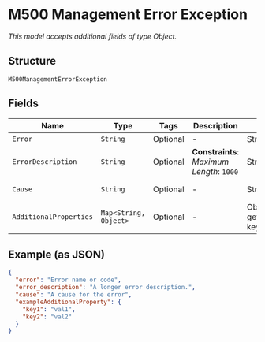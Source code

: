 
# M500 Management Error Exception

*This model accepts additional fields of type Object.*

## Structure

`M500ManagementErrorException`

## Fields

| Name | Type | Tags | Description | Getter | Setter |
|  --- | --- | --- | --- | --- | --- |
| `Error` | `String` | Optional | - | String getError() | setError(String error) |
| `ErrorDescription` | `String` | Optional | **Constraints**: *Maximum Length*: `1000` | String getErrorDescription() | setErrorDescription(String errorDescription) |
| `Cause` | `String` | Optional | - | String getCauseField() | setCauseField(String causeField) |
| `AdditionalProperties` | `Map<String, Object>` | Optional | - | Object getAdditionalProperty(String key) | additionalProperty(String key, Object value) |

## Example (as JSON)

```json
{
  "error": "Error name or code",
  "error_description": "A longer error description.",
  "cause": "A cause for the error",
  "exampleAdditionalProperty": {
    "key1": "val1",
    "key2": "val2"
  }
}
```


